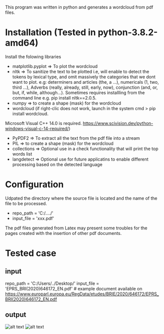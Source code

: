 This program was written in python and generates a wordcloud from pdf files.

# Installation (Tested in python-3.8.2-amd64)
Install the folowing libraries
* matplotlib.pyplot => To plot the wordcloud
* nltk => To sanitize the text to be plotted i.e, will enable to detect the tokens by lexical type, and omit massively the categories that we dont want to plot. e.g: determiners and articles (the, a ...), numericals (1, two, third ...),  Adverbs (really, already, still, early, now), conjunction (and, or, but, if, while, although...). Sometimes requires installling from the command line e.g. pip install nltk==2.0.5.
* numpy => to create a shape (mask) for the wordcloud
* wordcloud (if right-clic does not work, launch in the system cmd > pip install wordcloud.

Microsoft Visual C++ 14.0 is required. https://www.scivision.dev/python-windows-visual-c-14-required/)
* PyPDF2 => To extract all the text from the pdf file into a stream
* PIL => to create a shape (mask) for the wordcloud
* collections => Optional use in a check functionality that will print the top words list
* langdetect => Optional use for future applicatins to enable different processing based on the detected language

# Configuration
Udpated the directory where the source file is located and the name of the file to be processed.
* repo_path = 'C:/..../'
* input_file = 'xxx.pdf'

The pdf files generated from Latex may present some troubles for the pages created with the insertion of other pdf documents.

# Tested case
## input
repo_path = 'C:/Users/../Desktop/'
input_file = 'EPRS_BRI(2020)646172_EN.pdf' # example document available on https://www.europarl.europa.eu/RegData/etudes/BRIE/2020/646172/EPRS_BRI(2020)646172_EN.pdf

## output
![alt text](http://url/to/C:/Users/X260/Desktop/wordcloud.png)
![alt text](https://github.com/[username]/[reponame]/blob/[branch]/C:/Users/X260/Desktop/wordcloud.png?raw=true)

